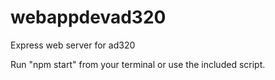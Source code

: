 # webappdevad320
Express web server for ad320

Run "npm start" from your terminal or use the included script.

